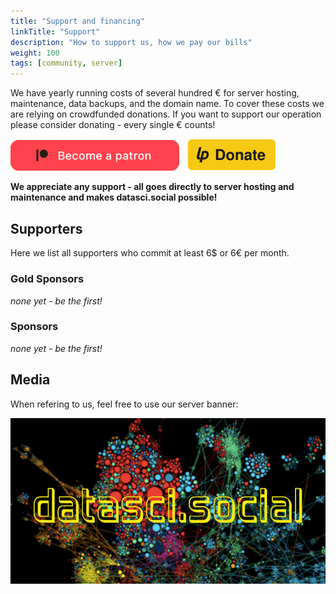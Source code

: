 ```yaml
---
title: "Support and financing"
linkTitle: "Support"
description: "How to support us, how we pay our bills"
weight: 100
tags: [community, server]
---
```


We have yearly running costs of several hundred &euro; for server hosting, maintenance, data backups, and the domain name. To cover these costs we are relying on crowdfunded donations. If you want to support our operation please consider donating - every single &euro; counts!

 <a href="https://www.patreon.com/bePatron?u=88962596"><img alt="Donate using Liberapay" src="/images/patreonbutton.png" width=270></a> &nbsp; <a href="https://liberapay.com/datasci.social/donate"><img alt="Donate using Liberapay" src="/images/liberapaybutton.svg" width=142></a>

**We appreciate any support - all goes directly to server hosting and maintenance and makes datasci.social possible!**

## Supporters
Here we list all supporters who commit at least 6$ or 6&euro; per month.

### Gold Sponsors
*none yet - be the first!*

### Sponsors
*none yet - be the first!*

## Media
When refering to us, feel free to use our server banner:

![Server banner](/images/logodatascisocial_full.png "Server banner")